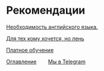 # Рекомендации

[Необходимость английского языка.](Pro-anglijskij-yazyk.md)

[Для тех кому хочется, но лень](Dlya-teh-komu-len.md)

[Платное обучение](Platnoe-obuchenie.md)

[Оглавление](README.md)&nbsp;&nbsp;&nbsp;&nbsp;&nbsp;&nbsp;&nbsp;&nbsp;[Мы в Telegram](https://t.me/LearnRubyForPikabu)
